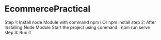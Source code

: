 # EcommercePractical

Step 1: Install node Module with command npm i Or npm install
step 2: After Installing Node Module Start the project using command : npm run serve
step 3: Run it
